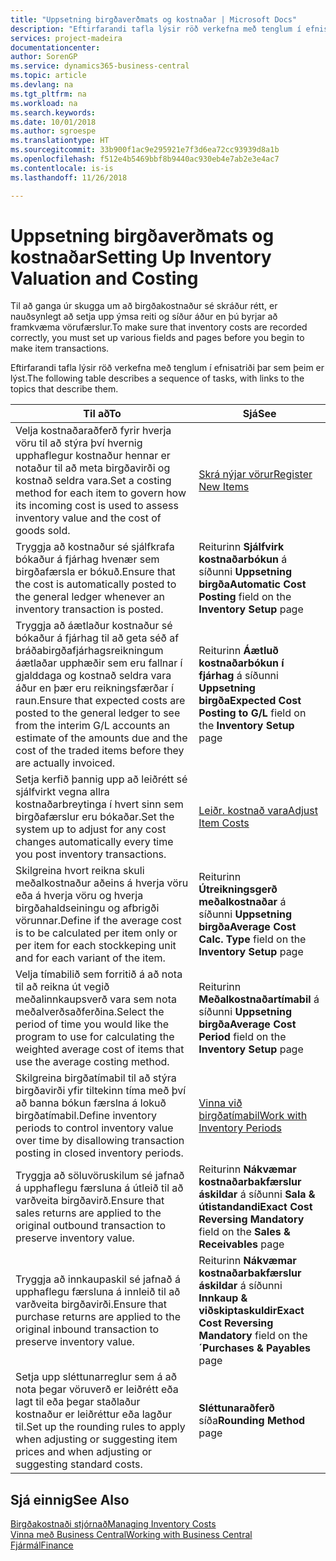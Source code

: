 ```yaml
---
title: "Uppsetning birgðaverðmats og kostnaðar | Microsoft Docs"
description: "Eftirfarandi tafla lýsir röð verkefna með tenglum í efnisatriði þar sem þeim er lýst."
services: project-madeira
documentationcenter: 
author: SorenGP
ms.service: dynamics365-business-central
ms.topic: article
ms.devlang: na
ms.tgt_pltfrm: na
ms.workload: na
ms.search.keywords: 
ms.date: 10/01/2018
ms.author: sgroespe
ms.translationtype: HT
ms.sourcegitcommit: 33b900f1ac9e295921e7f3d6ea72cc93939d8a1b
ms.openlocfilehash: f512e4b5469bbf8b9440ac930eb4e7ab2e3e4ac7
ms.contentlocale: is-is
ms.lasthandoff: 11/26/2018

---
```

# <a name="setting-up-inventory-valuation-and-costing"></a><span data-ttu-id="2709a-103">Uppsetning birgðaverðmats og kostnaðar</span><span class="sxs-lookup"><span data-stu-id="2709a-103">Setting Up Inventory Valuation and Costing</span></span>
<span data-ttu-id="2709a-104">Til að ganga úr skugga um að birgðakostnaður sé skráður rétt, er nauðsynlegt að setja upp ýmsa reiti og síður áður en þú byrjar að framkvæma vörufærslur.</span><span class="sxs-lookup"><span data-stu-id="2709a-104">To make sure that inventory costs are recorded correctly, you must set up various fields and pages before you begin to make item transactions.</span></span>

<span data-ttu-id="2709a-105">Eftirfarandi tafla lýsir röð verkefna með tenglum í efnisatriði þar sem þeim er lýst.</span><span class="sxs-lookup"><span data-stu-id="2709a-105">The following table describes a sequence of tasks, with links to the topics that describe them.</span></span>

|<span data-ttu-id="2709a-106">**Til að**</span><span class="sxs-lookup"><span data-stu-id="2709a-106">**To**</span></span>|<span data-ttu-id="2709a-107">**Sjá**</span><span class="sxs-lookup"><span data-stu-id="2709a-107">**See**</span></span>|  
|------------|-------------|  
|<span data-ttu-id="2709a-108">Velja kostnaðaraðferð fyrir hverja vöru til að stýra því hvernig upphaflegur kostnaður hennar er notaður til að meta birgðavirði og kostnað seldra vara.</span><span class="sxs-lookup"><span data-stu-id="2709a-108">Set a costing method for each item to govern how its incoming cost is used to assess inventory value and the cost of goods sold.</span></span>|[<span data-ttu-id="2709a-109">Skrá nýjar vörur</span><span class="sxs-lookup"><span data-stu-id="2709a-109">Register New Items</span></span>](inventory-how-register-new-items.md)|  
|<span data-ttu-id="2709a-110">Tryggja að kostnaður sé sjálfkrafa bókaður á fjárhag hvenær sem birgðafærsla er bókuð.</span><span class="sxs-lookup"><span data-stu-id="2709a-110">Ensure that the cost is automatically posted to the general ledger whenever an inventory transaction is posted.</span></span>|<span data-ttu-id="2709a-111">Reiturinn **Sjálfvirk kostnaðarbókun** á síðunni **Uppsetning birgða**</span><span class="sxs-lookup"><span data-stu-id="2709a-111">**Automatic Cost Posting** field on the **Inventory Setup** page</span></span>|  
|<span data-ttu-id="2709a-112">Tryggja að áætlaður kostnaður sé bókaður á fjárhag til að geta séð af bráðabirgðafjárhagsreikningum áætlaðar upphæðir sem eru fallnar í gjalddaga og kostnað seldra vara áður en þær eru reikningsfærðar í raun.</span><span class="sxs-lookup"><span data-stu-id="2709a-112">Ensure that expected costs are posted to the general ledger to see from the interim G/L accounts an estimate of the amounts due and the cost of the traded items before they are actually invoiced.</span></span>|<span data-ttu-id="2709a-113">Reiturinn **Áætluð kostnaðarbókun í fjárhag** á síðunni **Uppsetning birgða**</span><span class="sxs-lookup"><span data-stu-id="2709a-113">**Expected Cost Posting to G/L** field on the **Inventory Setup** page</span></span>|  
|<span data-ttu-id="2709a-114">Setja kerfið þannig upp að leiðrétt sé sjálfvirkt vegna allra kostnaðarbreytinga í hvert sinn sem birgðafærslur eru bókaðar.</span><span class="sxs-lookup"><span data-stu-id="2709a-114">Set the system up to adjust for any cost changes automatically every time you post inventory transactions.</span></span>|[<span data-ttu-id="2709a-115">Leiðr. kostnað vara</span><span class="sxs-lookup"><span data-stu-id="2709a-115">Adjust Item Costs</span></span>](inventory-how-adjust-item-costs.md)|  
|<span data-ttu-id="2709a-116">Skilgreina hvort reikna skuli meðalkostnaður aðeins á hverja vöru eða á hverja vöru og hverja birgðahaldseiningu og afbrigði vörunnar.</span><span class="sxs-lookup"><span data-stu-id="2709a-116">Define if the average cost is to be calculated per item only or per item for each stockkeping unit and for each variant of the item.</span></span>|<span data-ttu-id="2709a-117">Reiturinn **Útreikningsgerð meðalkostnaðar** á síðunni **Uppsetning birgða**</span><span class="sxs-lookup"><span data-stu-id="2709a-117">**Average Cost Calc. Type** field on the **Inventory Setup** page</span></span>|  
|<span data-ttu-id="2709a-118">Velja tímabilið sem forritið á að nota til að reikna út vegið meðalinnkaupsverð vara sem nota meðalverðsaðferðina.</span><span class="sxs-lookup"><span data-stu-id="2709a-118">Select the period of time you would like the program to use for calculating the weighted average cost of items that use the average costing method.</span></span>|<span data-ttu-id="2709a-119">Reiturinn **Meðalkostnaðartímabil** á síðunni **Uppsetning birgða**</span><span class="sxs-lookup"><span data-stu-id="2709a-119">**Average Cost Period** field on the **Inventory Setup** page</span></span>|  
|<span data-ttu-id="2709a-120">Skilgreina birgðatímabil til að stýra birgðavirði yfir tiltekinn tíma með því að banna bókun færslna á lokuð birgðatímabil.</span><span class="sxs-lookup"><span data-stu-id="2709a-120">Define inventory periods to control inventory value over time by disallowing transaction posting in closed inventory periods.</span></span>|[<span data-ttu-id="2709a-121">Vinna við birgðatímabil</span><span class="sxs-lookup"><span data-stu-id="2709a-121">Work with Inventory Periods</span></span>](finance-how-to-work-with-inventory-periods.md)|  
|<span data-ttu-id="2709a-122">Tryggja að söluvöruskilum sé jafnað á upphaflegu færsluna á útleið til að varðveita birgðavirð.</span><span class="sxs-lookup"><span data-stu-id="2709a-122">Ensure that sales returns are applied to the original outbound transaction to preserve inventory value.</span></span>|<span data-ttu-id="2709a-123">Reiturinn **Nákvæmar kostnaðarbakfærslur áskildar** á síðunni **Sala & útistandandi**</span><span class="sxs-lookup"><span data-stu-id="2709a-123">**Exact Cost Reversing Mandatory** field on the **Sales & Receivables** page</span></span>|  
|<span data-ttu-id="2709a-124">Tryggja að innkaupaskil sé jafnað á upphaflegu færsluna á innleið til að varðveita birgðavirði.</span><span class="sxs-lookup"><span data-stu-id="2709a-124">Ensure that purchase returns are applied to the original inbound transaction to preserve inventory value.</span></span>|<span data-ttu-id="2709a-125">Reiturinn **Nákvæmar kostnaðarbakfærslur áskildar** á síðunni **Innkaup & viðskiptaskuldir**</span><span class="sxs-lookup"><span data-stu-id="2709a-125">**Exact Cost Reversing Mandatory** field on the **´Purchases & Payables** page</span></span>|
|<span data-ttu-id="2709a-126">Setja upp sléttunarreglur sem á að nota þegar vöruverð er leiðrétt eða lagt til eða þegar staðlaður kostnaður er leiðréttur eða lagður til.</span><span class="sxs-lookup"><span data-stu-id="2709a-126">Set up the rounding rules to apply when adjusting or suggesting item prices and when adjusting or suggesting standard costs.</span></span>|<span data-ttu-id="2709a-127">**Sléttunaraðferð** síða</span><span class="sxs-lookup"><span data-stu-id="2709a-127">**Rounding Method** page</span></span>|  

## <a name="see-also"></a><span data-ttu-id="2709a-128">Sjá einnig</span><span class="sxs-lookup"><span data-stu-id="2709a-128">See Also</span></span>  
[<span data-ttu-id="2709a-129">Birgðakostnaði stjórnað</span><span class="sxs-lookup"><span data-stu-id="2709a-129">Managing Inventory Costs</span></span>](finance-manage-inventory-costs.md)  
[<span data-ttu-id="2709a-130">Vinna með Business Central</span><span class="sxs-lookup"><span data-stu-id="2709a-130">Working with Business Central</span></span>](ui-work-product.md)  
[<span data-ttu-id="2709a-131">Fjármál</span><span class="sxs-lookup"><span data-stu-id="2709a-131">Finance</span></span>](finance.md)  

